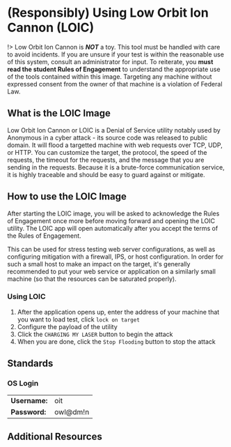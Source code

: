 # (Responsibly) Using Low Orbit Ion Cannon (LOIC)

!> Low Orbit Ion Cannon is ***NOT*** a toy. This tool must be handled with care to avoid incidents. If you are unsure if your test is within the reasonable use of this system, consult an administrator for input. To reiterate, you **must read the student Rules of Engagement** to understand the appropriate use of the tools contained within this image. Targeting any machine without expressed consent from the owner of that machine is a violation of Federal Law.

## What is the LOIC Image
Low Orbit Ion Cannon or LOIC is a Denial of Service utility notably used by Anonymous in a cyber attack - its source code was released to public domain. It will flood a targetted machine with web requests over TCP, UDP, or HTTP. You can customize the target, the protocol, the speed of the requests, the timeout for the requests, and the message that you are sending in the requests. Because it is a brute-force communication service, it is highly traceable and should be easy to guard against or mitigate.

## How to use the LOIC Image
After starting the LOIC image, you will be asked to acknowledge the Rules of Engagement once more before moving forward and opening the LOIC utility. The LOIC app will open automatically after you accept the terms of the Rules of Engagement. 

This can be used for stress testing web server configurations, as well as configuring mitigation with a firewall, IPS, or host configuration. In order for such a small host to make an impact on the target, it's generally recommended to put your web service or application on a similarly small machine (so that the resources can be saturated properly).

### Using LOIC
1. After the application opens up, enter the address of your machine that you want to load test, click `lock on target`
2. Configure the payload of the utility
3. Click the `CHARGING MY LASER` button to begin the attack
4. When you are done, click the `Stop Flooding` button to stop the attack

## Standards
### OS Login 
|               |          |
|---------------|----------|
| **Username:** | oit      |
| **Password:** | owl@dm!n |  

## Additional Resources

